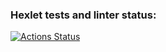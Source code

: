 ### Hexlet tests and linter status:
[![Actions Status](https://github.com/katrytikova/qa-engineer-project-85/workflows/hexlet-check/badge.svg)](https://github.com/katrytikova/qa-engineer-project-85/actions)